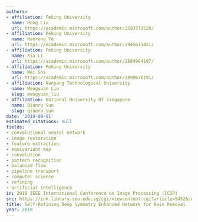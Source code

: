 ```yaml
---
authors:
- affiliation: Peking University
  name: Hong Liu
  url: https://academic.microsoft.com/author/2583773520/
- affiliation: Peking University
  name: Hanrong Ye
  url: https://academic.microsoft.com/author/2945611451/
- affiliation: Peking University
  name: Xia Li
  url: https://academic.microsoft.com/author/2884984197/
- affiliation: Peking University
  name: Wei Shi
  url: https://academic.microsoft.com/author/2899670191/
- affiliation: Nanyang Technological University
  name: Mengyuan Liu
  slug: mengyuan_liu
- affiliation: National University Of Singapore
  name: Qianru Sun
  slug: qianru_sun
date: '2019-09-01'
estimated_citations: null
fields:
- convolutional neural network
- image restoration
- feature extraction
- equivariant map
- convolution
- pattern recognition
- balanced flow
- pipeline transport
- computer science
- refining
- artificial intelligence
in: 2019 IEEE International Conference on Image Processing (ICIP)
src: https://ink.library.smu.edu.sg/cgi/viewcontent.cgi?article=5452&context=sis_research
title: Self-Refining Deep Symmetry Enhanced Network for Rain Removal
year: 2019
---
```


